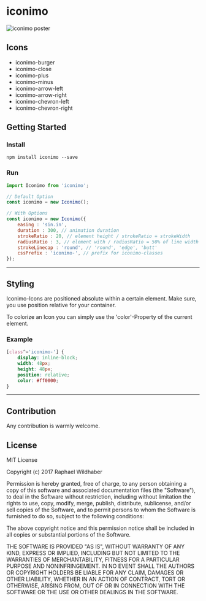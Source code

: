 # iconimo

![iconimo poster](https://github.com/wildhaber/iconimo/blob/master/demo/iconimo.gif "iconimo")

## Icons

 - iconimo-burger
 - iconimo-close
 - iconimo-plus
 - iconimo-minus
 - iconimo-arrow-left
 - iconimo-arrow-right
 - iconimo-chevron-left
 - iconimo-chevron-right

## Getting Started</h2>

### Install

```
npm install iconimo --save
```

### Run

```javascript
import Iconimo from 'iconimo';

// Default Option
const iconimo = new Iconimo();

// With Options
const iconimo = new Iconimo({
    easing : 'sin.in',
    duration : 300, // animation duration
    strokeRatio : 20, // element height / strokeRatio = strokeWidth
    radiusRatio : 3, // element with / radiusRatio = 50% of line width
    strokeLinecap : 'round', // 'round', 'edge', 'butt'
    cssPrefix : 'iconimo-', // prefix for iconimo-classes
});
```

---

## Styling

Iconimo-Icons are positioned absolute within a certain element. Make sure, you use position relative for your container.

To colorize an Icon you can simply use the 'color'-Property of the current element.

### Example

```css
[class^='iconimo-'] {
    display: inline-block;
    width: 48px;
    height: 48px;
    position: relative;
    color: #ff0000;
}
```

---

## Contribution

Any contribution is warmly welcome.

## License

MIT License

Copyright (c) 2017 Raphael Wildhaber

Permission is hereby granted, free of charge, to any person obtaining a copy
of this software and associated documentation files (the "Software"), to deal
in the Software without restriction, including without limitation the rights
to use, copy, modify, merge, publish, distribute, sublicense, and/or sell
copies of the Software, and to permit persons to whom the Software is
furnished to do so, subject to the following conditions:

The above copyright notice and this permission notice shall be included in all
copies or substantial portions of the Software.

THE SOFTWARE IS PROVIDED "AS IS", WITHOUT WARRANTY OF ANY KIND, EXPRESS OR
IMPLIED, INCLUDING BUT NOT LIMITED TO THE WARRANTIES OF MERCHANTABILITY,
FITNESS FOR A PARTICULAR PURPOSE AND NONINFRINGEMENT. IN NO EVENT SHALL THE
AUTHORS OR COPYRIGHT HOLDERS BE LIABLE FOR ANY CLAIM, DAMAGES OR OTHER
LIABILITY, WHETHER IN AN ACTION OF CONTRACT, TORT OR OTHERWISE, ARISING FROM,
OUT OF OR IN CONNECTION WITH THE SOFTWARE OR THE USE OR OTHER DEALINGS IN THE
SOFTWARE.